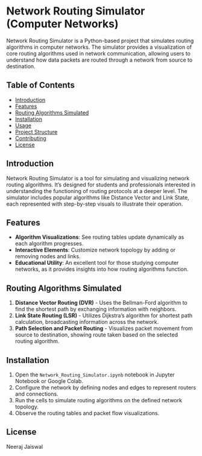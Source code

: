 # Network Routing Simulator (Computer Networks)

Network Routing Simulator is a Python-based project that simulates routing algorithms in computer networks. The simulator provides a visualization of core routing algorithms used in network communication, allowing users to understand how data packets are routed through a network from source to destination.

## Table of Contents

- [Introduction](#introduction)
- [Features](#features)
- [Routing Algorithms Simulated](#routing-algorithms-simulated)
- [Installation](#installation)
- [Usage](#usage)
- [Project Structure](#project-structure)
- [Contributing](#contributing)
- [License](#license)

## Introduction

Network Routing Simulator is a tool for simulating and visualizing network routing algorithms. It’s designed for students and professionals interested in understanding the functioning of routing protocols at a deeper level. The simulator includes popular algorithms like Distance Vector and Link State, each represented with step-by-step visuals to illustrate their operation.

## Features

- **Algorithm Visualizations**: See routing tables update dynamically as each algorithm progresses.
- **Interactive Elements**: Customize network topology by adding or removing nodes and links.
- **Educational Utility**: An excellent tool for those studying computer networks, as it provides insights into how routing algorithms function.

## Routing Algorithms Simulated

1. **Distance Vector Routing (DVR)** - Uses the Bellman-Ford algorithm to find the shortest path by exchanging information with neighbors.
2. **Link State Routing (LSR)** - Utilizes Dijkstra’s algorithm for shortest path calculation, broadcasting information across the network.
3. **Path Selection and Packet Routing** - Visualizes packet movement from source to destination, showing route taken based on the selected routing algorithm.

## Installation
1. Open the `Network_Routing_Simulator.ipynb` notebook in Jupyter Notebook or Google Colab.
2. Configure the network by defining nodes and edges to represent routers and connections.
3. Run the cells to simulate routing algorithms on the defined network topology.
4. Observe the routing tables and packet flow visualizations.

## License
Neeraj Jaiswal